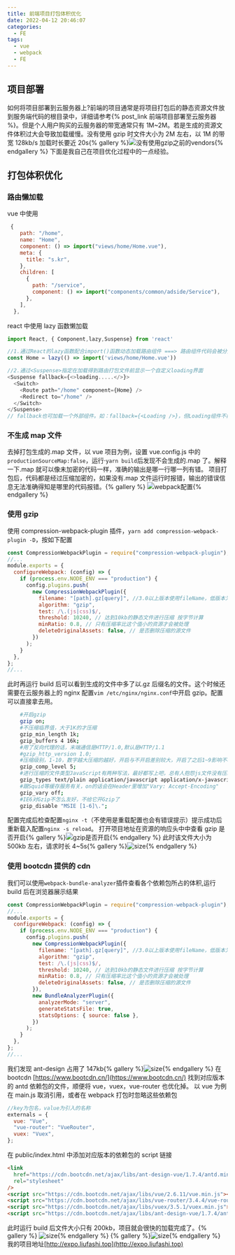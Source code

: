 ```yaml
---
title: 前端项目打包体积优化
date: 2022-04-12 20:46:07
categories:
  - FE
tags:
  - vue
  - webpack
  - FE
---
```


## 项目部署

如何将项目部署到云服务器上?前端的项目通常是将项目打包后的静态资源文件放到服务端代码的根目录中，详细请参考{% post_link 前端项目部署至云服务器 %}。但是个人用户购买的云服务器的带宽通常只有 1M~2M。若是生成的资源文件体积过大会导致加载缓慢。没有使用 gzip 时文件大小为 2M 左右，以 1M 的带宽 128kb/s 加载时长要近 20s{% gallery %}![没有使用gzip之前的vendors](/img/%E5%89%8D%E7%AB%AF%E9%A1%B9%E7%9B%AE%E6%89%93%E5%8C%85%E4%BD%93%E7%A7%AF%E4%BC%98%E5%8C%96/3.png){% endgallery %}
下面是我自己在项目优化过程中的一点经验。

## 打包体积优化

### 路由懒加载

vue 中使用

```js
 {
    path: "/home",
    name: "Home",
    component: () => import("views/home/Home.vue"),
    meta: {
      title: "s.kr",
    },
    children: [
      {
        path: "/service",
        component: () => import("components/common/adside/Service"),
      },
    ],
  },
```

react 中使用 lazy 函数懒加载

```js
import React, { Component,lazy,Suspense} from 'react'

//1.通过React的lazy函数配合import()函数动态加载路由组件 ===> 路由组件代码会被分开打包
const Home = lazy(() => import('views/home/Home.vue'))

//2.通过<Suspense>指定在加载得到路由打包文件前显示一个自定义loading界面
<Suspense fallback={<>loading.....</>}>
  <Switch>
    <Route path="/home" component={Home} />
    <Redirect to="/home" />
  </Switch>
</Suspense>
// fallback也可加载一个外部组件。如：fallback={<Loading />}，但Loading组件不能用lazy()加载

```

### 不生成 map 文件

去掉打包生成的.map 文件，以 vue 项目为例，设置 vue.config.js 中的`productionSourceMap:false`，运行·`yarn build`后发现不会生成的.map 了。解释一下.map 就可以像未加密的代码一样，准确的输出是哪一行哪一列有错。 项目打包后，代码都是经过压缩加密的，如果没有.map 文件运行时报错，输出的错误信息无法准确得知是哪里的代码报错。{% gallery %}
![webpack配置](/img/%E5%89%8D%E7%AB%AF%E9%A1%B9%E7%9B%AE%E6%89%93%E5%8C%85%E4%BD%93%E7%A7%AF%E4%BC%98%E5%8C%96/1.png){% endgallery %}

### 使用 gzip

使用 compression-webpack-plugin 插件，`yarn add compression-webpack-plugin -D`，按如下配置

```javascript
const CompressionWebpackPlugin = require("compression-webpack-plugin");
//...
module.exports = {
  configureWebpack: (config) => {
    if (process.env.NODE_ENV === "production") {
      config.plugins.push(
        new CompressionWebpackPlugin({
          filename: "[path].gz[query]", //3.0以上版本使用fileName，低版本为assets
          algorithm: "gzip",
          test: /\.(js|css)$/,
          threshold: 10240, // 达到10kb的静态文件进行压缩 按字节计算
          minRatio: 0.8, // 只有压缩率比这个值小的资源才会被处理
          deleteOriginalAssets: false, // 是否删除压缩的源文件
        })
      );
    }
  },
};
//...
```

此时再运行 build 后可以看到生成的文件中多了以.gz 后缀名的文件。这个时候还需要在云服务器上的 nginx 配置`vim /etc/nginx/nginx.conf`中开启 gzip。配置可以直接拿去用。

```bash
    #开启gzip
    gzip on;
    #不压缩临界值，大于1K的才压缩
    gzip_min_length 1k;
    gzip_buffers 4 16k;
    #用了反向代理的话，末端通信是HTTP/1.0,默认是HTTP/1.1
    #gzip_http_version 1.0;
    #压缩级别，1-10，数字越大压缩的越好，开启与不开启差别较大，开启了之后1~9影响不明显。建设设置为4或者5
    gzip_comp_level 5;
    #进行压缩的文件类型JavaScript有两种写法，最好都写上吧，总有人抱怨js文件没有压缩，其实多写一种格式application/javascript 就行了
    gzip_types text/plain application/javascript application/x-javascript text/css application/xml text/javascript application/x-httpd-php image/jpeg image/gif image/png;
    #跟Squid等缓存服务有关，on的话会在Header里增加"Vary: Accept-Encoding"
    gzip_vary off;
    #IE6对Gzip不怎么友好，不给它开Gzip了
    gzip_disable "MSIE [1-6]\.";
```

配置完成后检查配置`nginx -t`（不使用是重载配置也会有错误提示）提示成功后重新载入配置`nginx -s reload`。
打开项目地址在资源的响应头中中查看 gzip 是否开启{% gallery %}![gzip是否开启](/img/%E5%89%8D%E7%AB%AF%E9%A1%B9%E7%9B%AE%E6%89%93%E5%8C%85%E4%BD%93%E7%A7%AF%E4%BC%98%E5%8C%96/4.png){% endgallery %}
此时该文件大小为 500kb 左右，请求时长 4~5s{% gallery %}![size](/img/%E5%89%8D%E7%AB%AF%E9%A1%B9%E7%9B%AE%E6%89%93%E5%8C%85%E4%BD%93%E7%A7%AF%E4%BC%98%E5%8C%96/5.png){% endgallery %}

### 使用 bootcdn 提供的 cdn

我们可以使用`webpack-bundle-analyzer`插件查看各个依赖包所占的体积,运行 build 后在浏览器展示结果

```js
const CompressionWebpackPlugin = require("compression-webpack-plugin");
//...
module.exports = {
  configureWebpack: (config) => {
    if (process.env.NODE_ENV === "production") {
      config.plugins.push(
        new CompressionWebpackPlugin({
          filename: "[path].gz[query]", //3.0以上版本使用fileName，低版本为assets
          algorithm: "gzip",
          test: /\.(js|css)$/,
          threshold: 10240, // 达到10kb的静态文件进行压缩 按字节计算
          minRatio: 0.8, // 只有压缩率比这个值小的资源才会被处理
          deleteOriginalAssets: false, // 是否删除压缩的源文件
        }),
        new BundleAnalyzerPlugin({
          analyzerMode: "server",
          generateStatsFile: true,
          statsOptions: { source: false },
        })
      );
    }
  },
};
//...
```

我们发现 ant-design 占用了 147kb{% gallery %}![size](/img/%E5%89%8D%E7%AB%AF%E9%A1%B9%E7%9B%AE%E6%89%93%E5%8C%85%E4%BD%93%E7%A7%AF%E4%BC%98%E5%8C%96/8.png){% endgallery %}
在 bootcdn [https://www.bootcdn.cn/](https://www.bootcdn.cn/) 找到对应版本的 antd 依赖包的文件，顺便将 vue，vuex，vue-router 也优化掉。
以 vue 为例 在 main.js 取消引用，或者在 webpack 打包时忽略这些依赖包

```js
//key为包名，value为引入的名称
externals = {
  vue: "Vue",
  "vue-router": "VueRouter",
  vuex: "Vuex",
};
```

在 public/index.html 中添加对应版本的依赖包的 script 链接

```html
<link
  href="https://cdn.bootcdn.net/ajax/libs/ant-design-vue/1.7.4/antd.min.css"
  rel="stylesheet"
/>
<script src="https://cdn.bootcdn.net/ajax/libs/vue/2.6.11/vue.min.js"></script>
<script src="https://cdn.bootcdn.net/ajax/libs/vue-router/3.4.4/vue-router.min.js"></script>
<script src="https://cdn.bootcdn.net/ajax/libs/vuex/3.5.1/vuex.min.js"></script>
<script src="https://cdn.bootcdn.net/ajax/libs/ant-design-vue/1.7.4/antd.min.js"></script>
```

此时运行 build 后文件大小只有 200kb，项目就会很快的加载完成了。{% gallery %}
![size](/img/%E5%89%8D%E7%AB%AF%E9%A1%B9%E7%9B%AE%E6%89%93%E5%8C%85%E4%BD%93%E7%A7%AF%E4%BC%98%E5%8C%96/7.png){% endgallery %}
{% gallery %}![size](/img/%E5%89%8D%E7%AB%AF%E9%A1%B9%E7%9B%AE%E6%89%93%E5%8C%85%E4%BD%93%E7%A7%AF%E4%BC%98%E5%8C%96/6.png){% endgallery %}
我的项目地址[http://expo.liufashi.top](http://expo.liufashi.top)
